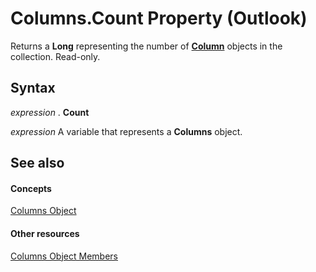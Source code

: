 
# Columns.Count Property (Outlook)

Returns a  **Long** representing the number of **[Column](b7eb6916-2d80-57c3-2077-47a2a4c73185.md)** objects in the collection. Read-only.


## Syntax

 _expression_ . **Count**

 _expression_ A variable that represents a **Columns** object.


## See also


#### Concepts


[Columns Object](628bf0cf-4ee8-5e5c-09d7-89d7adf256ca.md)
#### Other resources


[Columns Object Members](dac88ab6-44f9-87c9-cd71-e8c6beee2b69.md)
